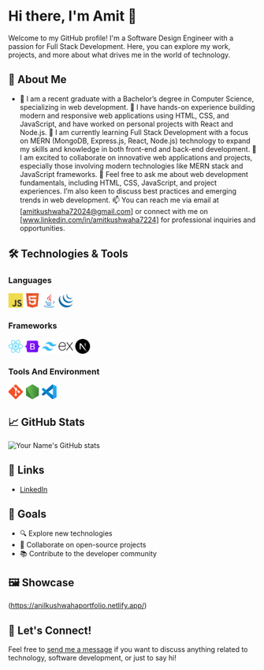 # Hi there, I'm Amit 👋

Welcome to my GitHub profile! I'm a Software Design Engineer with a passion for Full Stack Development. Here, you can explore my work, projects, and more about what drives me in the world of technology.


## 🚀 About Me

- 💼 I am a recent graduate with a Bachelor’s degree in Computer Science, specializing in web development.
🔭 I have hands-on experience building modern and responsive web applications using HTML, CSS, and JavaScript, and have worked on personal projects with React and Node.js.
🌱 I am currently learning Full Stack Development with a focus on MERN (MongoDB, Express.js, React, Node.js) technology to expand my skills and knowledge in both front-end and back-end development.
👯 I am excited to collaborate on innovative web applications and projects, especially those involving modern technologies like MERN stack and JavaScript frameworks.
💬 Feel free to ask me about web development fundamentals, including HTML, CSS, JavaScript, and project experiences. I’m also keen to discuss best practices and emerging trends in web development.
📫 You can reach me via email at [amitkushwaha72024@gmail.com] or connect with me on [www.linkedin.com/in/amitkushwaha7224] for professional inquiries and opportunities.

## 🛠️ Technologies & Tools

### Languages
<code><img height="30" src="https://github.com/devicons/devicon/blob/master/icons/javascript/javascript-original.svg" alt="javascript logo" /></code>
<code><img height="30" src="https://github.com/devicons/devicon/blob/master/icons/html5/html5-original.svg" alt="html5 logo" /></code>
<code><img height="30" src="https://github.com/devicons/devicon/blob/master/icons/java/java-original.svg" alt="java logo" /></code>
<code><img height="30" src="https://github.com/devicons/devicon/blob/master/icons/jquery/jquery-original.svg" alt="jquery logo" /></code>



### Frameworks
<code><img height="30" src="https://github.com/devicons/devicon/blob/master/icons/react/react-original.svg" alt="react logo" /></code>
<code><img height="30" src="https://github.com/devicons/devicon/blob/master/icons/bootstrap/bootstrap-original.svg" alt="bootstrap logo" /></code>
<code><img height="30" src="https://github.com/devicons/devicon/blob/master/icons/tailwindcss/tailwindcss-original.svg" alt="tailwindcss logo" /></code>
<code><img height="30" src="https://github.com/devicons/devicon/blob/master/icons/express/express-original.svg" alt="express logo" /></code>
<code><img height="30" src="https://github.com/devicons/devicon/blob/master/icons/nextjs/nextjs-original.svg" alt="nextjs logo" /></code>



### Tools And Environment
<code><img height="30" src="https://github.com/devicons/devicon/blob/master/icons/git/git-original.svg" alt="git logo" /></code>
<code><img height="30" src="https://github.com/devicons/devicon/blob/master/icons/nodejs/nodejs-original.svg" alt="nodejs logo" /></code>
<code><img height="30" src="https://github.com/devicons/devicon/blob/master/icons/vscode/vscode-original.svg" alt="vscode logo" /></code>


## 📈 GitHub Stats

![Your Name's GitHub stats](https://github-readme-stats.vercel.app/api?username=your-username&show_icons=true&hide_title=true&count_private=true&hide=prs&theme=radical)

## 🔗 Links

- [LinkedIn](www.linkedin.com/in/amitkushwaha7224)

## 🎯 Goals

- 🔍 Explore new technologies
- 🤝 Collaborate on open-source projects
- 📚 Contribute to the developer community

## 🖼️ Showcase

(https://anilkushwahaportfolio.netlify.app/)

## 💬 Let's Connect!

Feel free to [send me a message](www.linkedin.com/in/amitkushwaha7224) if you want to discuss anything related to technology, software development, or just to say hi!
